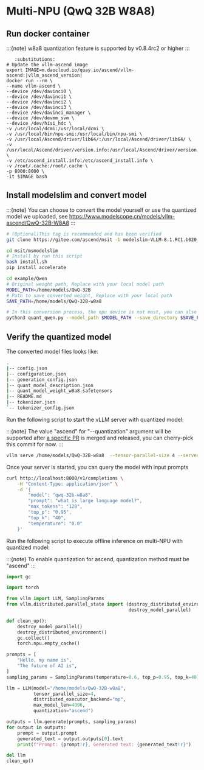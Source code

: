 # Multi-NPU (QwQ 32B W8A8)

## Run docker container
:::{note}
w8a8 quantization feature is supported by v0.8.4rc2 or higher
:::

```{code-block} bash
   :substitutions:
# Update the vllm-ascend image
export IMAGE=m.daocloud.io/quay.io/ascend/vllm-ascend:|vllm_ascend_version|
docker run --rm \
--name vllm-ascend \
--device /dev/davinci0 \
--device /dev/davinci1 \
--device /dev/davinci2 \
--device /dev/davinci3 \
--device /dev/davinci_manager \
--device /dev/devmm_svm \
--device /dev/hisi_hdc \
-v /usr/local/dcmi:/usr/local/dcmi \
-v /usr/local/bin/npu-smi:/usr/local/bin/npu-smi \
-v /usr/local/Ascend/driver/lib64/:/usr/local/Ascend/driver/lib64/ \
-v /usr/local/Ascend/driver/version.info:/usr/local/Ascend/driver/version.info \
-v /etc/ascend_install.info:/etc/ascend_install.info \
-v /root/.cache:/root/.cache \
-p 8000:8000 \
-it $IMAGE bash
```

## Install modelslim and convert model
:::{note}
You can choose to convert the model yourself or use the quantized model we uploaded, 
see https://www.modelscope.cn/models/vllm-ascend/QwQ-32B-W8A8
:::

```bash
# (Optional)This tag is recommended and has been verified
git clone https://gitee.com/ascend/msit -b modelslim-VLLM-8.1.RC1.b020_001

cd msit/msmodelslim
# Install by run this script
bash install.sh
pip install accelerate

cd example/Qwen
# Original weight path, Replace with your local model path
MODEL_PATH=/home/models/QwQ-32B
# Path to save converted weight, Replace with your local path
SAVE_PATH=/home/models/QwQ-32B-w8a8

# In this conversion process, the npu device is not must, you can also set --device_type cpu to have a conversion
python3 quant_qwen.py --model_path $MODEL_PATH --save_directory $SAVE_PATH --calib_file ../common/boolq.jsonl --w_bit 8 --a_bit 8 --device_type npu --anti_method m1 --trust_remote_code True
```

## Verify the quantized model
The converted model files looks like:
```bash
.
|-- config.json
|-- configuration.json
|-- generation_config.json
|-- quant_model_description.json
|-- quant_model_weight_w8a8.safetensors
|-- README.md
|-- tokenizer.json
`-- tokenizer_config.json
```

Run the following script to start the vLLM server with quantized model:

:::{note}
The value "ascend" for "--quantization" argument will be supported after [a specific PR](https://github.com/vllm-project/vllm-ascend/pull/877) is merged and released, you can cherry-pick this commit for now.
:::
```bash
vllm serve /home/models/QwQ-32B-w8a8  --tensor-parallel-size 4 --served-model-name "qwq-32b-w8a8" --max-model-len 4096 --quantization ascend
```

Once your server is started, you can query the model with input prompts
```bash
curl http://localhost:8000/v1/completions \
    -H "Content-Type: application/json" \
    -d '{
        "model": "qwq-32b-w8a8",
        "prompt": "what is large language model?",
        "max_tokens": "128",
        "top_p": "0.95",
        "top_k": "40",
        "temperature": "0.0"
    }'
```

Run the following script to execute offline inference on multi-NPU with quantized model:

:::{note}
To enable quantization for ascend, quantization method must be "ascend" 
:::

```python
import gc

import torch

from vllm import LLM, SamplingParams
from vllm.distributed.parallel_state import (destroy_distributed_environment,
                                             destroy_model_parallel)

def clean_up():
    destroy_model_parallel()
    destroy_distributed_environment()
    gc.collect()
    torch.npu.empty_cache()

prompts = [
    "Hello, my name is",
    "The future of AI is",
]
sampling_params = SamplingParams(temperature=0.6, top_p=0.95, top_k=40)

llm = LLM(model="/home/models/QwQ-32B-w8a8",
          tensor_parallel_size=4,
          distributed_executor_backend="mp",
          max_model_len=4096,
          quantization="ascend")

outputs = llm.generate(prompts, sampling_params)
for output in outputs:
    prompt = output.prompt
    generated_text = output.outputs[0].text
    print(f"Prompt: {prompt!r}, Generated text: {generated_text!r}")

del llm
clean_up()
```